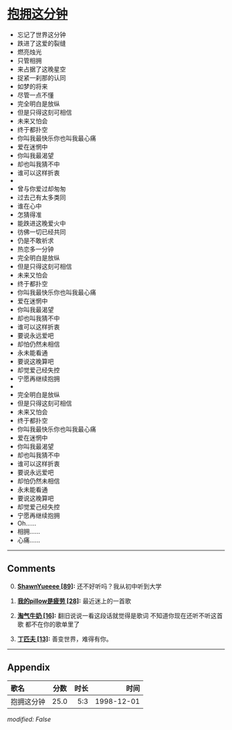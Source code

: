 # [抱拥这分钟](https://music.163.com/song?id=67726)

* 忘记了世界这分钟
* 跌进了这爱的裂缝
* 燃亮烛光
* 只管相拥
* 来占据了这晚星空
* 捉紧一刹那的认同
* 如梦的将来
* 尽管一点不懂
* 完全明白是放纵
* 但是只得这刻可相信
* 未来又怕会
* 终于都扑空
* 你叫我最快乐你也叫我最心痛
* 爱在迷惘中
* 你叫我最渴望
* 却也叫我猜不中
* 谁可以这样折衷
* 
* 曾与你爱过却匆匆
* 过去己有太多类同
* 谁在心中
* 怎猜得准
* 能跌进这晚爱火中
* 彷佛一切已经共同
* 仍是不敢祈求
* 热恋多一分钟
* 完全明白是放纵
* 但是只得这刻可相信
* 未来又怕会
* 终于都扑空
* 你叫我最快乐你也叫我最心痛
* 爱在迷惘中
* 你叫我最渴望
* 却也叫我猜不中
* 谁可以这样折衷
* 要说永远爱吧
* 却怕仍然未相信
* 永未能看通
* 要说这晚算吧
* 却觉爱己经失控
* 宁愿再继续抱拥
* 
* 完全明白是放纵
* 但是只得这刻可相信
* 未来又怕会
* 终于都扑空
* 你叫我最快乐你也叫我最心痛
* 爱在迷惘中
* 你叫我最渴望
* 却也叫我猜不中
* 谁可以这样折衷
* 要说永远爱吧
* 却怕仍然未相信
* 永未能看通
* 要说这晚算吧
* 却觉爱己经失控
* 宁愿再继续抱拥
* Oh......
* 相拥......
* 心痛......


---

## Comments
0. **[ShawnYueeee \[89\]](https://music.163.com/#/user/home?id=44254196):** 还不好听吗？我从初中听到大学

1. **[我的pillow是疲劳 \[28\]](https://music.163.com/#/user/home?id=63613092):** 最近迷上的一首歌

2. **[淘气牛奶 \[16\]](https://music.163.com/#/user/home?id=95248826):** 翻旧说说一看这段话就觉得是歌词 不知道你现在还听不听这首歌 都不在你的歌单里了 

3. **[丁匹夫 \[13\]](https://music.163.com/#/user/home?id=12879489):** 善变世界，难得有你。



---

## Appendix

|歌名|分数|时长|时间|
|:---|:---:|---:|---:|
|抱拥这分钟|25.0|5:3|1998-12-01

*modified: False*